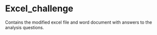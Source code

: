 # Excel_challenge

Contains the modified excel file and word document with answers to the analysis questions.
